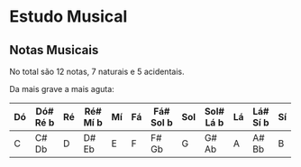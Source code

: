 # Estudo Musical
## Notas Musicais
No total são 12 notas, 7 naturais e 5 acidentais.

Da mais grave a mais aguta:

| Dó  | Dó#<br>Ré b | Ré  | Ré#<br>Mí b | Mí  | Fá  | Fá#<br>Sol b | Sol | Sol#<br>Lá b | Lá  | Lá#<br>Sí b | Sí  |
| --- | ----------- | --- | ----------- | --- | --- | ------------ | --- | ------------ | --- | ----------- | --- |
| C   | C#<br>Db    | D   | D#<br>Eb    | E   | F   | F#<br>Gb     | G   | G#<br>Ab     | A   | A#<br>Bb    | B   |
